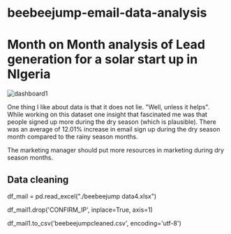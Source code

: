 # beebeejump-email-data-analysis

# Month on Month analysis of Lead generation for a solar start up in NIgeria

![dashboard1](https://github.com/opadotun-taiwo/beebeejumop-email-data-analysis/assets/63159381/60243e46-3394-4a02-a464-cd6a8335ed31)


One thing I like about data is that it does not lie. "Well, unless it helps". 
While working on this dataset one insight that fascinated me was that people signed up more during the dry season (which is plausible). 
There was an average of 12.01% increase in email sign up during the dry season month compared to the rainy season months.

The marketing manager should put more resources in marketing during dry season months. 

## Data cleaning
df_mail = pd.read_excel("./beebeejump data4.xlsx")

df_mail1.drop('CONFIRM_IP', inplace=True, axis=1)

df_mail1.to_csv('beebeejumpcleaned.csv', encoding='utf-8')
